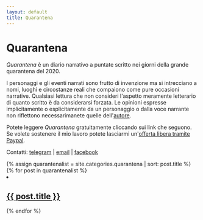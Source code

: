 ```yaml
---
layout: default
title: Quarantena
---
```

<h1>Quarantena</h1>
<div class="intro">
  <p><i>Quarantena</i> è un diario narrativo a puntate scritto nei giorni della grande quarantena del 2020.</p>
  <p>I personaggi e gli eventi narrati sono frutto di invenzione ma si intrecciano a nomi, luoghi e circostanze reali che compaiono come pure occasioni narrative. Qualsiasi lettura che non consideri l'aspetto meramente letterario di quanto scritto è da considerarsi forzata. Le opinioni espresse implicitamente o esplicitamente da un personaggio o dalla voce narrante non riflettono necessarimanete quelle dell'<a href="/chisono">autore</a>.</p>
  <p>Potete leggere <i>Quarantena</i> gratuitamente cliccando sui link che seguono. Se volete sostenere il mio lavoro potete lasciarmi un'<a href="https://www.paypal.me/davidepicatto">offerta libera tramite Paypal</a>.</p>
  <p>Contatti: <a href="https://t.me/davidepicatto">telegram</a> | <a href="mailto:davidepicatto@gmail.com">email</a> | <a href="https://www.facebook.com/davide.picatto">facebook</a></p>
</div>
{% assign quarantenalist = site.categories.quarantena | sort: post.title %}
  {% for post in quarantenalist %}
  <div class="racconti">
  <li><h2><a href="{{ post.url | prepend: site.baseurl }}">{{ post.title }}</a></h2></li>
  </div>
  {% endfor %}
